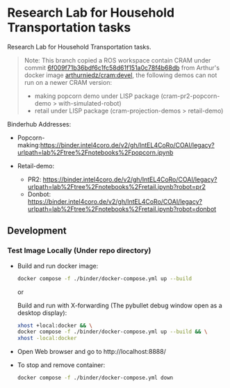 # Research Lab for Household Transportation tasks

Research Lab for Household Transportation tasks.

> Note: This branch copied a ROS workspace contain CRAM under commit [6f009f71b36bdf6c1fc58d61f151a0c78f4b68db](https://github.com/cram2/cram/tree/6f009f71b36bdf6c1fc58d61f151a0c78f4b68db) from Arthur's docker image [arthurniedz/cram:devel](https://hub.docker.com/layers/arthurniedz/cram/devel/images/sha256-5f41d9ce7cff175101f71b34f385b9ec35ee3033f1fb3c87e3fcca0a937abedf?context=explore), the following demos can not run on a newer CRAM version:
>
> - making popcorn demo under LISP package (cram-pr2-popcorn-demo > with-simulated-robot)
> - retail under LISP package (cram-projection-demos > retail-demo)

Binderhub Addresses:
- Popcorn-making:https://binder.intel4coro.de/v2/gh/IntEL4CoRo/COAI/legacy?urlpath=lab%2Ftree%2Fnotebooks%2Fpopcorn.ipynb

- Retail-demo: 
  - PR2: https://binder.intel4coro.de/v2/gh/IntEL4CoRo/COAI/legacy?urlpath=lab%2Ftree%2Fnotebooks%2Fretail.ipynb?robot=pr2
  - Donbot: https://binder.intel4coro.de/v2/gh/IntEL4CoRo/COAI/legacy?urlpath=lab%2Ftree%2Fnotebooks%2Fretail.ipynb?robot=donbot

## Development

### Test Image Locally (Under repo directory)

- Build and run docker image:

  ```bash
  docker compose -f ./binder/docker-compose.yml up --build
  ```

  or

  Build and run with X-forwarding (The pybullet debug window open as a desktop display):

  ```bash
  xhost +local:docker && \
  docker compose -f ./binder/docker-compose.yml up --build && \
  xhost -local:docker
  ```

- Open Web browser and go to http://localhost:8888/

- To stop and remove container:

  ```bash
  docker compose -f ./binder/docker-compose.yml down
  ```
